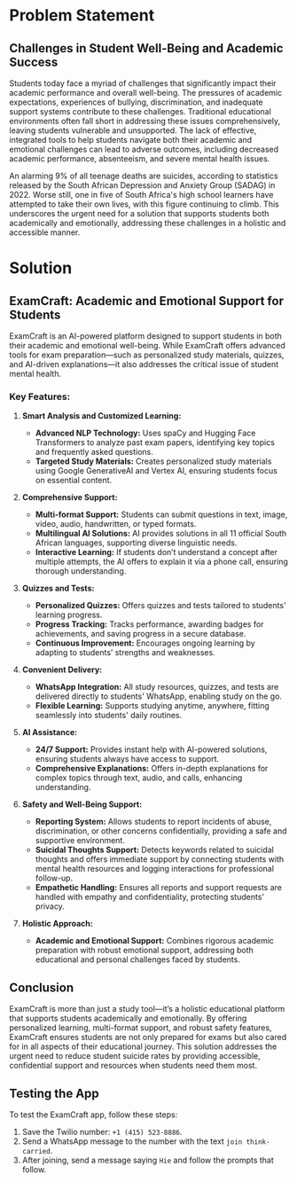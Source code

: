 # Problem Statement

## Challenges in Student Well-Being and Academic Success

Students today face a myriad of challenges that significantly impact their academic performance and overall well-being. The pressures of academic expectations, experiences of bullying, discrimination, and inadequate support systems contribute to these challenges. Traditional educational environments often fall short in addressing these issues comprehensively, leaving students vulnerable and unsupported. The lack of effective, integrated tools to help students navigate both their academic and emotional challenges can lead to adverse outcomes, including decreased academic performance, absenteeism, and severe mental health issues.

An alarming 9% of all teenage deaths are suicides, according to statistics released by the South African Depression and Anxiety Group (SADAG) in 2022. Worse still, one in five of South Africa's high school learners have attempted to take their own lives, with this figure continuing to climb. This underscores the urgent need for a solution that supports students both academically and emotionally, addressing these challenges in a holistic and accessible manner.

# Solution

## ExamCraft: Academic and Emotional Support for Students

ExamCraft is an AI-powered platform designed to support students in both their academic and emotional well-being. While ExamCraft offers advanced tools for exam preparation—such as personalized study materials, quizzes, and AI-driven explanations—it also addresses the critical issue of student mental health.

### Key Features:

1. **Smart Analysis and Customized Learning:**
   - **Advanced NLP Technology:** Uses spaCy and Hugging Face Transformers to analyze past exam papers, identifying key topics and frequently asked questions.
   - **Targeted Study Materials:** Creates personalized study materials using Google GenerativeAI and Vertex AI, ensuring students focus on essential content.

2. **Comprehensive Support:**
   - **Multi-format Support:** Students can submit questions in text, image, video, audio, handwritten, or typed formats.
   - **Multilingual AI Solutions:** AI provides solutions in all 11 official South African languages, supporting diverse linguistic needs.
   - **Interactive Learning:** If students don’t understand a concept after multiple attempts, the AI offers to explain it via a phone call, ensuring thorough understanding.

3. **Quizzes and Tests:**
   - **Personalized Quizzes:** Offers quizzes and tests tailored to students' learning progress.
   - **Progress Tracking:** Tracks performance, awarding badges for achievements, and saving progress in a secure database.
   - **Continuous Improvement:** Encourages ongoing learning by adapting to students’ strengths and weaknesses.

4. **Convenient Delivery:**
   - **WhatsApp Integration:** All study resources, quizzes, and tests are delivered directly to students' WhatsApp, enabling study on the go.
   - **Flexible Learning:** Supports studying anytime, anywhere, fitting seamlessly into students' daily routines.

5. **AI Assistance:**
   - **24/7 Support:** Provides instant help with AI-powered solutions, ensuring students always have access to support.
   - **Comprehensive Explanations:** Offers in-depth explanations for complex topics through text, audio, and calls, enhancing understanding.

6. **Safety and Well-Being Support:**
   - **Reporting System:** Allows students to report incidents of abuse, discrimination, or other concerns confidentially, providing a safe and supportive environment.
   - **Suicidal Thoughts Support:** Detects keywords related to suicidal thoughts and offers immediate support by connecting students with mental health resources and logging interactions for professional follow-up.
   - **Empathetic Handling:** Ensures all reports and support requests are handled with empathy and confidentiality, protecting students' privacy.

7. **Holistic Approach:**
   - **Academic and Emotional Support:** Combines rigorous academic preparation with robust emotional support, addressing both educational and personal challenges faced by students.

## Conclusion

ExamCraft is more than just a study tool—it’s a holistic educational platform that supports students academically and emotionally. By offering personalized learning, multi-format support, and robust safety features, ExamCraft ensures students are not only prepared for exams but also cared for in all aspects of their educational journey. This solution addresses the urgent need to reduce student suicide rates by providing accessible, confidential support and resources when students need them most.

## Testing the App

To test the ExamCraft app, follow these steps:
1. Save the Twilio number: `+1 (415) 523-8886`.
2. Send a WhatsApp message to the number with the text `join think-carried`.
3. After joining, send a message saying `Hie` and follow the prompts that follow.
